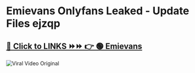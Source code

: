 
 # Emievans Onlyfans Leaked - Update Files ejzqp

## <h2><a href="https://clipsfans.com/Emievans&ref=git">🔗 Click to LINKS ⏩⏩ 👉 🟢 Emievans </a></h2>

<a href="https://clipsfans.com/Emievans&ref=git" rel="nofollow" data-target="animated-image.originalLink"><img src="https://i.ibb.co.com/xMMVF88/686577567.gif" alt="Viral Video Original" style="max-width: 100%; display: inline-block;" data-target="animated-image.originalImage"></a>

